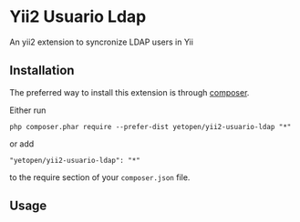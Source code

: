 Yii2 Usuario Ldap
=================
An yii2 extension to syncronize LDAP users in Yii

Installation
------------

The preferred way to install this extension is through [composer](http://getcomposer.org/download/).

Either run

```
php composer.phar require --prefer-dist yetopen/yii2-usuario-ldap "*"
```

or add

```
"yetopen/yii2-usuario-ldap": "*"
```

to the require section of your `composer.json` file.


Usage
-----
